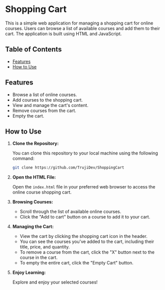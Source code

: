 # Shopping Cart

This is a simple web application for managing a shopping cart for online courses. Users can browse a list of available courses and add them to their cart. The application is built using HTML and JavaScript.

## Table of Contents

- [Features](#features)
- [How to Use](#how-to-use)

## Features

- Browse a list of online courses.
- Add courses to the shopping cart.
- View and manage the cart's content.
- Remove courses from the cart.
- Empty the cart.

## How to Use

1. **Clone the Repository:**

   You can clone this repository to your local machine using the following command:

   ```bash
   git clone https://github.com/TrujiDev/ShoppingCart
   ```

2. **Open the HTML File:**

   Open the `index.html` file in your preferred web browser to access the online course shopping cart.

3. **Browsing Courses:**

   - Scroll through the list of available online courses.
   - Click the "Add to cart" button on a course to add it to your cart.

4. **Managing the Cart:**

   - View the cart by clicking the shopping cart icon in the header.
   - You can see the courses you've added to the cart, including their title, price, and quantity.
   - To remove a course from the cart, click the "X" button next to the course in the cart.
   - To empty the entire cart, click the "Empty Cart" button.

5. **Enjoy Learning:**

   Explore and enjoy your selected courses!
